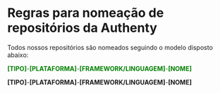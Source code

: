 # Regras para nomeação de repositórios da Authenty

Todos nossos repositórios são nomeados seguindo o modelo disposto abaixo:

<span style="color: green"><strong>[TIPO]</strong>-<strong>[PLATAFORMA]</strong>-<strong>[FRAMEWORK/LINGUAGEM]</strong>-<strong>[NOME]</strong></span>

**[TIPO]**-**[PLATAFORMA]**-**[FRAMEWORK/LINGUAGEM]**-**[NOME]**
